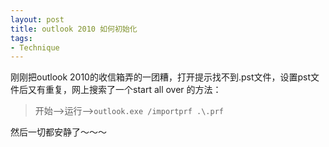 ```yaml
---
layout: post
title: outlook 2010 如何初始化
tags:
- Technique
---
```


刚刚把outlook 2010的收信箱弄的一团糟，打开提示找不到.pst文件，设置pst文件后又有重复，网上搜索了一个start all over 的方法：

> 开始—>运行—>`outlook.exe /importprf .\.prf`

然后一切都安静了～～～